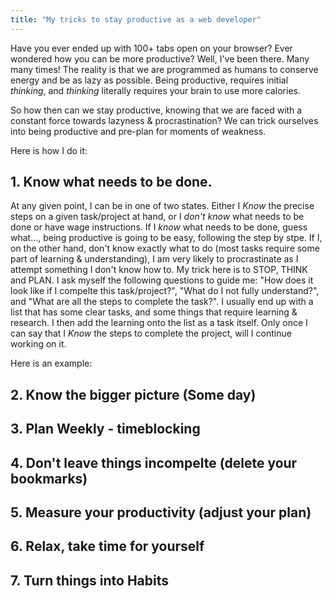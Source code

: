 ```yaml
---
title: "My tricks to stay productive as a web developer"
---
```


Have you ever ended up with 100+ tabs open on your browser? Ever wondered how you can be more productive? Well, I've been there. Many many times!
The reality is that we are programmed as humans to conserve energy and be as lazy as possible. Being productive, requires initial _thinking_, and _thinking_ literally requires your brain to use more calories.

So how then can we stay productive, knowing that we are faced with a constant force towards lazyness & procrastination?
We can trick ourselves into being productive and pre-plan for moments of weakness.

Here is how I do it:

## 1. Know what needs to be done.
At any given point, I can be in one of two states. Either I _Know_ the precise steps on a given task/project at hand, or I _don't know_ what needs to be done or have wage instructions. If I _know_ what needs to be done, guess what..., being productive is going to be easy, following the step by stpe. If I, on the other hand, don't know exactly what to do (most tasks require some part of learning & understanding), I am very likely to procrastinate as I attempt something I don't know how to. My trick here is to STOP, THINK and PLAN. I ask myself the following questions to guide me: "How does it look like if I compelte this task/project?", "What do I not fully understand?", and "What are all the steps to complete the task?". I usually end up with a list that has some clear tasks, and some things that require learning & research. I then add the learning onto the list as a task itself. Only once I can say that I _Know_ the steps to complete the project, will I continue working on it.

Here is an example:

## 2. Know the bigger picture (Some day)

## 3. Plan Weekly - timeblocking

## 4. Don't leave things incompelte (delete your bookmarks)

## 5. Measure your productivity (adjust your plan)

## 6. Relax, take time for yourself

## 7. Turn things into Habits

